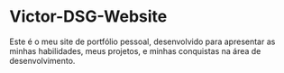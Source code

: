 # Victor-DSG-Website

Este é o meu site de portfólio pessoal, desenvolvido para apresentar as minhas habilidades, meus projetos, e minhas conquistas na área de desenvolvimento.

